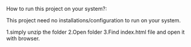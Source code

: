 How to run this project on your system?:

This project need no installations/configuration to run on your system.

  1.simply unzip the folder
  2.Open folder
  3.Find index.html file and open it with browser.




